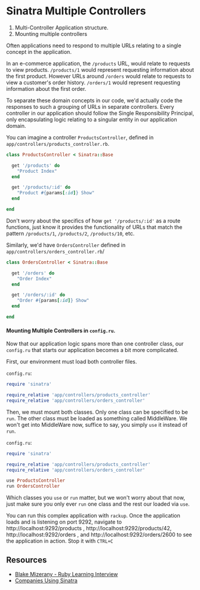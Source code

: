 # Sinatra Multiple Controllers

1. Multi-Controller Application structure.
2. Mounting multiple controllers

Often applications need to respond to multiple URLs relating to a single concept in the application.

In an e-commerce application, the `/products` URL, would relate to requests to view products. `/products/1` would represent requesting information about the first product. However URLs around `/orders` would relate to requests to view a customer's order history. `/orders/1` would represent requesting information about the first order.

To separate these domain concepts in our code, we'd actually code the responses to such a grouping of URLs in separate controllers. Every controller in our application should follow the Single Responsibility Principal, only encapsulating logic relating to a singular entity in our application domain.

You can imagine a controller `ProductsController`, defined in `app/controllers/products_controller.rb`.

```ruby
class ProductsController < Sinatra::Base

  get '/products' do
    "Product Index"
  end

  get '/products/:id' do
    "Product #{params[:id]} Show"
  end

end
```

Don't worry about the specifics of how `get '/products/:id'` as a route functions, just know it provides the functionality of URLs that match the pattern `/products/1`, `/products/2`, `/products/10`, etc.

Similarly, we'd have `OrdersController` defined in `app/controllers/orders_controller.rb`/

```ruby
class OrdersController < Sinatra::Base

  get '/orders' do
    "Order Index"
  end

  get '/orders/:id' do
    "Order #{params[:id]} Show"
  end

end
```

#### Mounting Multiple Controllers in `config.ru`.

Now that our application logic spans more than one controller class, our `config.ru` that starts our application becomes a bit more complicated.

First, our environment must load both controller files.

`config.ru`:
```ruby
require 'sinatra'

require_relative 'app/controllers/products_controller'
require_relative 'app/controllers/orders_controller'
```

Then, we must mount both classes. Only one class can be specified to be `run`. The other class must be loaded as something called MiddleWare. We won't get into MiddleWare now, suffice to say, you simply `use` it instead of `run`.

`config.ru`:
```ruby
require 'sinatra'

require_relative 'app/controllers/products_controller'
require_relative 'app/controllers/orders_controller'

use ProductsController
run OrdersController
```

Which classes you `use` or `run` matter, but we won't worry about that now, just make sure you only ever `run` one class and the rest our loaded via `use`.

You can run this complex application with `rackup`. Once the application loads and is listening on port 9292, navigate to http://localhost:9292/products , http://localhost:9292/products/42, http://localhost:9292/orders , and http://localhost:9292/orders/2600 to see the application in action. Stop it with `CTRL+C`

## Resources

* [Blake Mizerany - Ruby Learning Interview](http://rubylearning.com/blog/2009/08/11/blake-mizerany-how-do-i-learn-and-master-sinatra/)
* [Companies Using Sinatra](http://www.sinatrarb.com/wild.html)